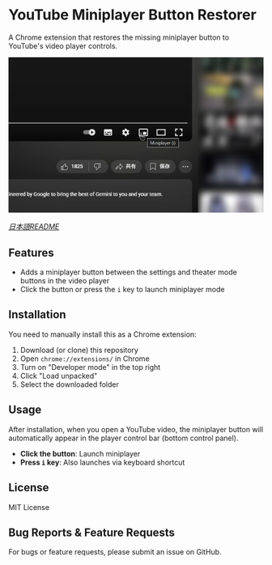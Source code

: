 # YouTube Miniplayer Button Restorer

A Chrome extension that restores the missing miniplayer button to YouTube's video player controls.

![Screenshot](screenshot.png)

*[日本語README](README_ja.md)*

## Features

- Adds a miniplayer button between the settings and theater mode buttons in the video player
- Click the button or press the `i` key to launch miniplayer mode

## Installation

You need to manually install this as a Chrome extension:

1. Download (or clone) this repository
2. Open `chrome://extensions/` in Chrome
3. Turn on "Developer mode" in the top right
4. Click "Load unpacked"
5. Select the downloaded folder

## Usage

After installation, when you open a YouTube video, the miniplayer button will automatically appear in the player control bar (bottom control panel).

- **Click the button**: Launch miniplayer
- **Press `i` key**: Also launches via keyboard shortcut

## License

MIT License

## Bug Reports & Feature Requests

For bugs or feature requests, please submit an issue on GitHub.